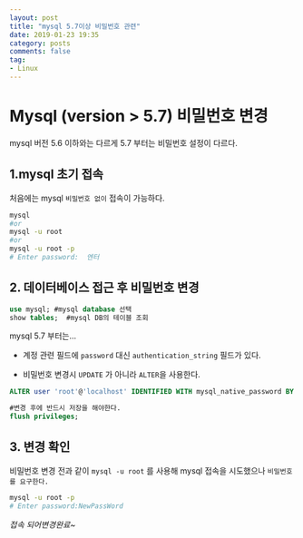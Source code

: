 ```yaml
---
layout: post
title: "mysql 5.7이상 비밀번호 관련"
date: 2019-01-23 19:35
category: posts
comments: false
tag:
- Linux
---
```

# Mysql  (version > 5.7) 비밀번호 변경
 mysql 버전 5.6 이하와는 다르게 5.7 부터는 비밀번호 설정이 다르다.
## 1.mysql 초기 접속
처음에는 mysql `비밀번호 없이` 접속이 가능하다.
```sh
mysql
#or
mysql -u root
#or
mysql -u root -p
# Enter password:  엔터
```
## 2. 데이터베이스 접근 후 비밀번호 변경

```sql
use mysql; #mysql database 선택
show tables;  #mysql DB의 테이블 조회
```
mysql 5.7 부터는...
- 계정 관련 필드에 `password` 대신 `authentication_string` 필드가 있다.

- 비밀번호 변경시 `UPDATE` 가 아니라 `ALTER`을 사용한다.
```sql
ALTER user 'root'@'localhost' IDENTIFIED WITH mysql_native_password BY 'NewPassWord';  #비밀번호 변경하기 ALTER 사용

#변경 후에 반드시 저장을 해야한다.
flush privileges;
```
## 3. 변경 확인

비밀번호 변경 전과 같이 `mysql -u root` 를 사용해 mysql 접속을 시도했으나 `비밀번호를 요구한다.` 

```sh
mysql -u root -p
# Enter password:NewPassWord    
```
*접속 되어변경완료~*
